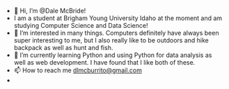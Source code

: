 - 👋 Hi, I’m @Dale McBride!
- I am a student at Brigham Young University Idaho at the moment and am studying Computer Science and Data Science!
- 👀 I’m interested in many things. Computers definitely have always been super interesting to me, but I also really like to be outdoors and hike backpack as well as hunt and fish. 
- 🌱 I’m currently learning Python and using Python for data analysis as well as web development. I have found that I like both of these.
- 📫 How to reach me dlmcburrito@gmail.com
- 

<!---
DaleMcBride21/DaleMcBride21 is a ✨ special ✨ repository because its `README.md` (this file) appears on your GitHub profile.
You can click the Preview link to take a look at your changes.
--->
